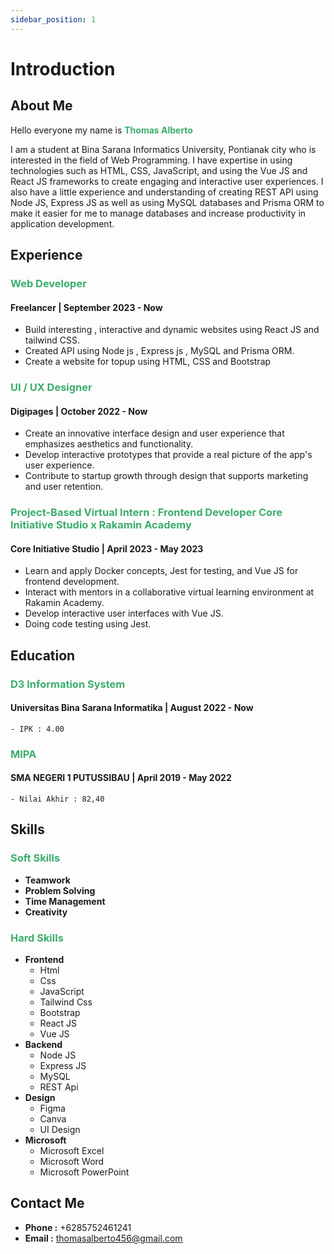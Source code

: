```yaml
---
sidebar_position: 1
---
```


# Introduction

<!-- About Me Start -->

## **About Me**

Hello everyone my name is <font color="#3cad6e">**Thomas Alberto** </font> <br />

I am a student at Bina Sarana Informatics University, Pontianak city who is interested in the field of Web Programming. I have expertise in using technologies such as HTML, CSS, JavaScript, and using the Vue JS and React JS frameworks to create engaging and interactive user experiences. I also have a little experience and understanding of creating REST API using Node JS, Express JS as well as using MySQL databases and Prisma ORM to make it easier for me to manage databases and increase productivity in application development.

<!-- About Me End -->

<!-- Experience Start -->

## **Experience**

### <font color="#3cad6e">Web Developer </font>

#### Freelancer | September 2023 - Now

- Build interesting , interactive and dynamic websites using React JS and tailwind CSS.
- Created API using Node js , Express js , MySQL and Prisma ORM.
- Create a website for topup using HTML, CSS and Bootstrap

### <font color="#3cad6e">UI / UX Designer </font>

#### Digipages | October 2022 - Now

- Create an innovative interface design and user experience that emphasizes aesthetics and functionality.
- Develop interactive prototypes that provide a real picture of the app's user experience.
- Contribute to startup growth through design that supports marketing and user retention.

### <font color="#3cad6e">Project-Based Virtual Intern : Frontend Developer Core Initiative Studio x Rakamin Academy </font>

#### Core Initiative Studio | April 2023 - May 2023

- Learn and apply Docker concepts, Jest for testing, and Vue JS for frontend development.
- Interact with mentors in a collaborative virtual learning environment at Rakamin
  Academy.
- Develop interactive user interfaces with Vue JS.
- Doing code testing using Jest.

<!-- Experience End -->

<!-- Education Start -->

## **Education**

### <font color="#3cad6e">D3 Information System </font>

#### Universitas Bina Sarana Informatika | August 2022 - Now

    - IPK : 4.00

### <font color="#3cad6e">MIPA </font>

#### SMA NEGERI 1 PUTUSSIBAU | April 2019 - May 2022

    - Nilai Akhir : 82,40

<!-- Education End -->

<!-- Skills Start -->

## **Skills**

<!-- Soft Skills Start -->

### <font color="#3cad6e">Soft Skills </font>

- **Teamwork**
- **Problem Solving**
- **Time Management**
- **Creativity**
<!-- Soft Skills End -->

<!-- Hard Skills Start -->

### <font color="#3cad6e">Hard Skills </font>

- **Frontend**
  - Html
  - Css
  - JavaScript
  - Tailwind Css
  - Bootstrap
  - React JS
  - Vue JS
- **Backend**
  - Node JS
  - Express JS
  - MySQL
  - REST Api
- **Design**
  - Figma
  - Canva
  - UI Design
- **Microsoft**
  - Microsoft Excel
  - Microsoft Word
  - Microsoft PowerPoint

<!-- Hard Skills End -->

<!-- Skills End -->

## **Contact Me**

- **Phone :** +6285752461241
- **Email :** thomasalberto456@gmail.com
